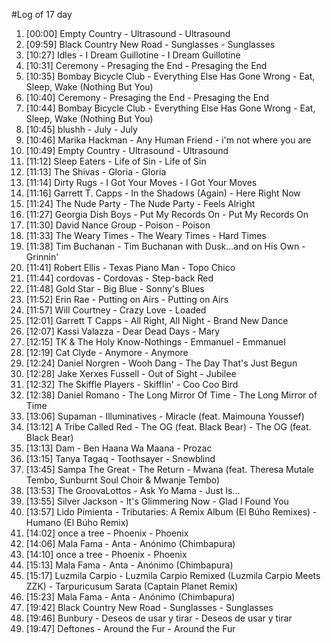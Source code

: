 #Log of 17 day

1. [00:00] Empty Country - Ultrasound - Ultrasound
1. [09:59] Black Country New Road - Sunglasses - Sunglasses
1. [10:27] Idles - I Dream Guillotine - I Dream Guillotine
1. [10:31] Ceremony - Presaging the End - Presaging the End
1. [10:35] Bombay Bicycle Club - Everything Else Has Gone Wrong - Eat, Sleep, Wake (Nothing But You)
1. [10:40] Ceremony - Presaging the End - Presaging the End
1. [10:44] Bombay Bicycle Club - Everything Else Has Gone Wrong - Eat, Sleep, Wake (Nothing But You)
1. [10:45] blushh - July - July
1. [10:46] Marika Hackman - Any Human Friend - i'm not where you are
1. [10:49] Empty Country - Ultrasound - Ultrasound
1. [11:12] Sleep Eaters - Life of Sin - Life of Sin
1. [11:13] The Shivas - Gloria - Gloria
1. [11:14] Dirty Rugs - I Got Your Moves - I Got Your Moves
1. [11:16] Garrett T. Capps - In the Shadows (Again) - Here Right Now
1. [11:24] The Nude Party - The Nude Party - Feels Alright
1. [11:27] Georgia Dish Boys - Put My Records On - Put My Records On
1. [11:30] David Nance Group - Poison - Poison
1. [11:33] The Weary Times - The Weary Times - Hard Times
1. [11:38] Tim Buchanan - Tim Buchanan with Dusk...and on His Own - Grinnin'
1. [11:41] Robert Ellis - Texas Piano Man - Topo Chico
1. [11:44] cordovas - Cordovas - Step-back Red
1. [11:48] Gold Star - Big Blue - Sonny's Blues
1. [11:52] Erin Rae - Putting on Airs - Putting on Airs
1. [11:57] Will Courtney - Crazy Love - Loaded
1. [12:01] Garrett T Capps - All Right, All Night - Brand New Dance
1. [12:07] Kassi Valazza - Dear Dead Days - Mary
1. [12:15] TK & The Holy Know-Nothings - Emmanuel - Emmanuel
1. [12:19] Cat Clyde - Anymore - Anymore
1. [12:24] Daniel Norgren - Wooh Dang - The Day That's Just Begun
1. [12:28] Jake Xerxes Fussell - Out of Sight - Jubilee
1. [12:32] The Skiffle Players - Skifflin' - Coo Coo Bird
1. [12:38] Daniel Romano - The Long Mirror Of Time - The Long Mirror of Time
1. [13:06] Supaman - Illuminatives - Miracle (feat. Maimouna Youssef)
1. [13:12] A Tribe Called Red - The OG (feat. Black Bear) - The OG (feat. Black Bear)
1. [13:13] Dam - Ben Haana Wa Maana - Prozac
1. [13:15] Tanya Tagaq - Toothsayer - Snowblind
1. [13:45] Sampa The Great - The Return - Mwana (feat. Theresa Mutale Tembo, Sunburnt Soul Choir & Mwanje Tembo)
1. [13:53] The GroovaLottos - Ask Yo Mama - Just Is...
1. [13:55] Silver Jackson - It's Glimmering Now - Glad I Found You
1. [13:57] Lido Pimienta - Tributaries: A Remix Album (El Búho Remixes) - Humano (El Búho Remix)
1. [14:02] once a tree - Phoenix - Phoenix
1. [14:06] Mala Fama - Anta - Anónimo (Chimbapura)
1. [14:10] once a tree - Phoenix - Phoenix
1. [15:13] Mala Fama - Anta - Anónimo (Chimbapura)
1. [15:17] Luzmila Carpio - Luzmila Carpio Remixed (Luzmila Carpio Meets ZZK) - Tarpuricusum Sarata (Captain Planet Remix)
1. [15:23] Mala Fama - Anta - Anónimo (Chimbapura)
1. [19:42] Black Country New Road - Sunglasses - Sunglasses
1. [19:46] Bunbury - Deseos de usar y tirar - Deseos de usar y tirar
1. [19:47] Deftones - Around the Fur - Around the Fur
